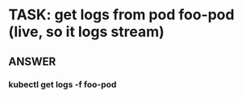 
# TASK: get logs from pod foo-pod (live, so it logs stream)

## ANSWER

### kubectl get logs -f foo-pod

